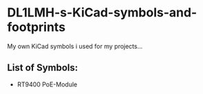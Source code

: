 # DL1LMH-s-KiCad-symbols-and-footprints
My own KiCad symbols i used for my projects...

## List of Symbols:
- RT9400 PoE-Module
